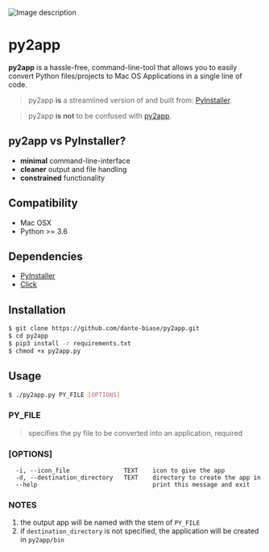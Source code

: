 ![Image description](https://i.ibb.co/3BZjX6m/banner.png)


# py2app

**py2app** is a hassle-free, command-line-tool that allows you to easily convert Python files/projects to Mac OS Applications in a single line of code.

>py2app **is** a streamlined version of and built from: [PyInstaller](https://pyinstaller.readthedocs.io/en/stable/).

>py2app **is not** to be confused with [py2app](https://bitbucket.org/ronaldoussoren/py2app/src/default/). 

## py2app vs PyInstaller?
- **minimal** command-line-interface
- **cleaner** output and file handling
- **constrained** functionality 

## Compatibility
- Mac OSX
- Python >= 3.6

## Dependencies
- [PyInstaller](https://github.com/pyinstaller/pyinstaller)
- [Click](https://github.com/pallets/click)

## Installation

```bash
$ git clone https://github.com/dante-biase/py2app.git
$ cd py2app
$ pip3 install -r requirements.txt
$ chmod +x py2app.py
```

## Usage

```bash
$ ./py2app.py PY_FILE [OPTIONS]
```

### PY_FILE
> specifies the py file to be converted into an application, required

### [OPTIONS]
```
  -i, --icon_file               TEXT    icon to give the app
  -d, --destination_directory   TEXT    directory to create the app in
  --help                                print this message and exit
```
### NOTES
1. the output app will be named with the stem of `PY_FILE`
2. if `destination_directory` is not specified, the application will be created in `py2app/bin`
